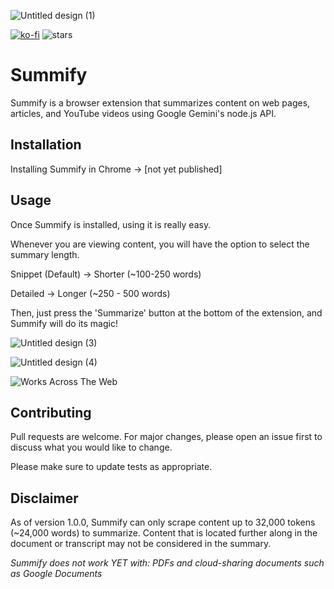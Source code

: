 ![Untitled design (1)](https://github.com/maxklema/Summify/assets/80615123/144e3a29-3218-4dd3-8850-5c1201ab9021)

[![ko-fi](https://ko-fi.com/img/githubbutton_sm.svg)](https://ko-fi.com/Z8Z6TD3SI) <img src="https://img.shields.io/github/stars/maxklema?label=Stars" alt="stars">

# Summify

Summify is a browser extension that summarizes content on web pages, articles, and YouTube videos using Google Gemini's node.js API.

## Installation

Installing Summify in Chrome → [not yet published]

## Usage

Once Summify is installed, using it is really easy.

Whenever you are viewing content, you will have the option to select the summary length.

Snippet (Default) → Shorter (~100-250 words)

Detailed → Longer (~250 - 500 words)

Then, just press the 'Summarize' button at the bottom of the extension, and Summify will do its magic!


![Untitled design (3)](https://github.com/maxklema/Summify/assets/80615123/36d0b7a7-649d-41af-9e67-454891c5d2a1)

![Untitled design (4)](https://github.com/maxklema/Summify/assets/80615123/ce4578bd-14df-4f92-a91e-d8b5fed32512)

![Works Across The Web](https://github.com/maxklema/Summify/assets/80615123/6a742cfc-eada-40c4-a8a5-441f4da97a17)


## Contributing

Pull requests are welcome. For major changes, please open an issue first
to discuss what you would like to change.

Please make sure to update tests as appropriate.

## Disclaimer

As of version 1.0.0, Summify can only scrape content up to 32,000 tokens (~24,000 words) to summarize. Content that is located further along in the document or transcript may not be considered in the summary.

*Summify does not work YET with: PDFs and cloud-sharing documents such as Google Documents*
